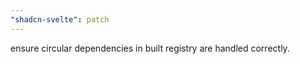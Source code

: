 ```yaml
---
"shadcn-svelte": patch
---
```


ensure circular dependencies in built registry are handled correctly.
